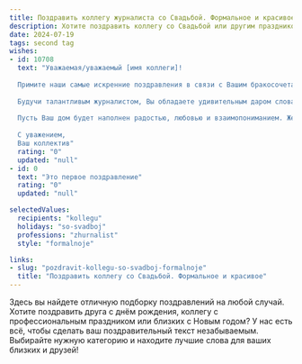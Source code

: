 ```yaml
---
title: Поздравить коллегу журналиста со Свадьбой. Формальное и красивое
description: Хотите поздравить коллегу со Свадьбой или другим праздником? Наш ИИ создаст незабываемое поздравление, а вы обязательно выделитесь среди других.  
date: 2024-07-19
tags: second tag
wishes:
- id: 10708
  text: "Уважаемая/уважаемый [имя коллеги]!
  
  Примите наши самые искренние поздравления в связи с Вашим бракосочетанием. Сегодня Вы обрели не только любящего спутника жизни, но и верного соратника на пути профессионального становления и творческих достижений.
  
  Будучи талантливым журналистом, Вы обладаете удивительным даром слова, меткостью суждений и умением доносить сложные вещи простым и понятным языком. Пусть же Ваше супружество станет источников вдохновения и новых идей для Вашей плодотворной работы.
  
  Пусть Ваш дом будет наполнен радостью, любовью и взаимопониманием. Желаем Вам долгих и счастливых лет совместной жизни, процветания и реализации всех Ваших планов и желаний.
  
  С уважением,
  Ваш коллектив"
  rating: "0"
  updated: "null"
- id: 0
  text: "Это первое поздравление"
  rating: "0"
  updated: "null"

selectedValues:
  recipients: "kollegu"
  holidays: "so-svadboj"
  professions: "zhurnalist"
  style: "formalnoje"

links:
- slug: "pozdravit-kollegu-so-svadboj-formalnoje"
  title: "Поздравить коллегу со Свадьбой. Формальное и красивое"
---
```


Здесь вы найдете отличную подборку поздравлений на любой случай. 
Хотите поздравить друга с днём рождения, коллегу с профессиональным праздником или близких с Новым годом? У нас есть всё, чтобы сделать ваш поздравительный текст незабываемым. Выбирайте нужную категорию и находите лучшие слова для ваших близких и друзей!
